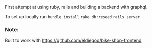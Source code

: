 First attempt at using ruby, rails and building a backend with graphql.

To set up locally run
`bundle install`
`rake db:reseed` 
`rails server` 

### Note:
Built to work with https://github.com/eldiegod/bike-shop-frontend
